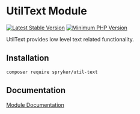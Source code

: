 # UtilText Module
[![Latest Stable Version](https://poser.pugx.org/spryker/util-text/v/stable.svg)](https://packagist.org/packages/spryker/util-text)
[![Minimum PHP Version](https://img.shields.io/badge/php-%3E%3D%207.3-8892BF.svg)](https://php.net/)

UtilText provides low level text related functionality.

## Installation

```
composer require spryker/util-text
```

## Documentation

[Module Documentation](https://academy.spryker.com/developing_with_spryker/module_guide/modules.html)
